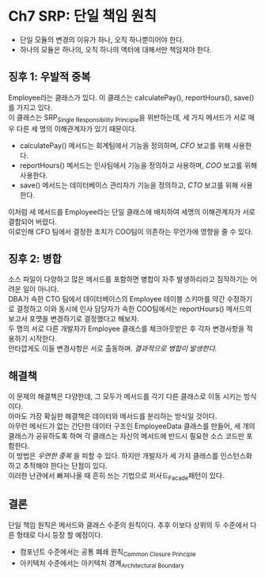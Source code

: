 # Ch7 SRP: 단일 책임 원칙
* 단일 모듈의 변경의 이유가 하나, 오직 하나뿐이어야 한다.
* 하나의 모듈은 하나의, 오직 하나의 액터에 대해서만 책임져야 한다.


## 징후 1: 우발적 중복
Employee라는 클래스가 있다. 이 클래스는 calculatePay(), reportHours(), save()를 가지고 있다.  
이 클래스는 SRP<sub>Single Responsibility Principle</sub>을 위반하는데, 세 가지 메서드가 서로 매우 다른 세 명의 이해관계자가 있기 때문이다.  
- calculatePay() 메서드는 회계팀에서 기능을 정의하며, *CFO* 보고를 위해 사용한다.
- reportHours() 메서드는 인사팀에서 기능을 정의하고 사용하며, *COO* 보고를 위해 사용한다.
- save() 메서드는 데이터베이스 관리자가 기능을 정의하고, *CTO* 보고를 위해 사용한다.

이처럼 세 메서드를 Employee라는 단일 클래스에 배치하여 세명의 이해관계자가 서로 결합되어 버렸다.  
이로인해 CFO 팀에서 결정한 조치가 COO팀이 의존하는 무언가에 영향을 줄 수 있다.


## 징후 2:  병합
소스 파일이 다양하고 많은 메서드를 포함하면 병합이 자주 발생하리라고 짐작하기는 어려운 일이 아니다.  
DBA가 속한 CTO 팀에서 데이터베이스의 Employee 테이블 스키마를 약간 수정하기로 결정하고 이와 동시에 인사 담당자가 속한 COO팀에서는 reportHours() 메서드의 보고서 포맷을 변경하기로 결정했다고 해보자.  
두 명의 서로 다른 개발자가 Employee 클래스를 체크아웃받은 후 각자 변경사항을 적용하기 시작한다.  
안타깝게도 이들 변경사항은 서로 출동하며. *결과적으로 병합이 발생한다.*

## 해결책
이 문제의 해결책은 다양한데, 그 모두가 메서드를 각기 다른 클래스로 이동 시키는 방식이다.  
아마도 가장 확실한 해결책은 데이터와 메서드를 분리하는 방식일 것이다.  
아무런 메서드가 없는 간단한 데이터 구조인 EmployeeData 클래스를 만들어, 세 개의 클래스가 공유하도록 하며 각 클래스는 자신의 메서드에 반드시 필요한 소스 코드만 포함한다.  
이 방법은 *우연한 중복* 을 피할 수 있다. 하지만 개발자가 세 가지 클래스를 인스턴스화하고 추적해야 한다는 단점이 있다.  
이러한 난관에서 빠져나올 때 흔히 쓰는 기법으로 퍼사드<sub>Facade</sub>패턴이 있다.  

## 결론
단일 책임 원칙은 메서드와 클래스 수준의 원칙이다.
추후 이보다 상위의 두 수준에서 다른 형태로 다시 등장 할 예정이다.
- 컴포넌트 수준에서는 공통 폐쇄 원칙<sub>Common Closure Principle</sub>
- 아키텍처 수준에서는 아키텍처 경계<sub>Architectural Boundary</sub>
